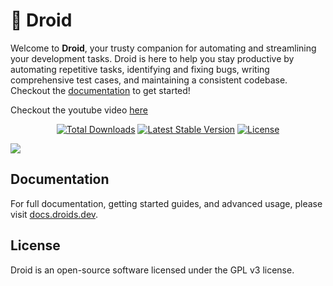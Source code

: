 # 🤖 Droid

Welcome to **Droid**, your trusty companion for automating and streamlining your development tasks. Droid is here to help you stay productive by automating repetitive tasks, identifying and fixing bugs, writing comprehensive test cases, and maintaining a consistent codebase. Checkout the [documentation](https://docs.droids.dev/) to get started! 

Checkout the youtube video [here](https://youtu.be/oLmbafcHCKg)

<p align="center">
  <a href="https://packagist.org/packages/bootstrapguru/droid"><img src="https://img.shields.io/packagist/dt/bootstrapguru/droid.svg" alt="Total Downloads" /></a>
  <a href="https://packagist.org/packages/bootstrapguru/droid"><img src="https://img.shields.io/packagist/v/bootstrapguru/droid.svg?label=stable" alt="Latest Stable Version" /></a>
  <a href="https://packagist.org/packages/bootstrapguru/droid"><img src="https://img.shields.io/packagist/l/bootstrapguru/droid.svg" alt="License" /></a>
</p>
<img src="https://raw.githubusercontent.com/bootstrapguru/droid.dev/main/resources/images/droid.webp">

## Documentation

For full documentation, getting started guides, and advanced usage, please visit [docs.droids.dev](https://docs.droids.dev/).

## License

Droid is an open-source software licensed under the GPL v3 license.
